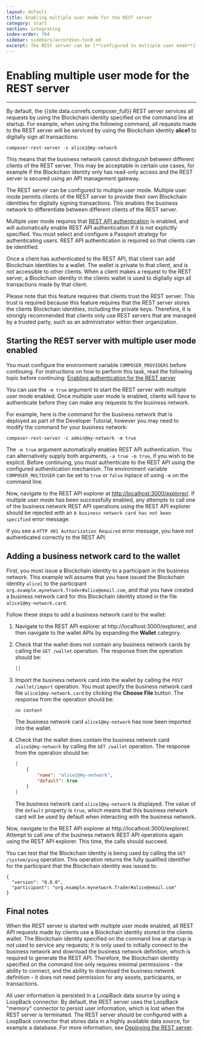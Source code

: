 ```yaml
---
layout: default
title: Enabling multiple user mode for the REST server
category: start
section: integrating
index-order: 704
sidebar: sidebars/accordion-toc0.md
excerpt: The REST server can be [**configured to multiple user mode**](./enabling-multiuser.html). Multiple user mode permits clients of the REST server to provide their own Blockchain identities for digitally signing transactions. This enables the business network to differentiate between different clients of the REST server.
---
```


# Enabling multiple user mode for the REST server

---

By default, the {{site.data.conrefs.composer_full}} REST server services all requests by using the Blockchain identity specified on the command line at startup. For example, when using the following command, all requests made to the REST server will be serviced by using the Blockchain identity **alice1** to digitally sign all transactions:

    composer-rest-server -c alice1@my-network

This means that the business network cannot distinguish between different clients of the REST server. This may be acceptable in certain use cases, for example if the Blockchain identity only has read-only access and the REST server is secured using an API management gateway.

The REST server can be configured to multiple user mode. Multiple user mode permits clients of the REST server to provide their own Blockchain identities for digitally signing transactions. This enables the business network to differentiate between different clients of the REST server.

Multiple user mode requires that [REST API authentication](./enabling-rest-authentication.html) is enabled, and will automatically enable REST API authentication if it is not explicitly specified. You must select and configure a Passport strategy for authenticating users. REST API authentication is required so that clients can be identified.

Once a client has authenticated to the REST API, that client can add Blockchain identities to a wallet. The wallet is private to that client, and is not accessible to other clients. When a client makes a request to the REST server, a Blockchain identity in the clients wallet is used to digitally sign all transactions made by that client.

Please note that this feature requires that clients trust the REST server. This trust is required because this feature requires that the REST server stores the clients Blockchain identities, including the private keys. Therefore, it is strongly recommended that clients only use REST servers that are managed by a trusted party, such as an administrator within their organization.

## Starting the REST server with multiple user mode enabled

You must configure the environment variable `COMPOSER_PROVIDERS` before continuing. For instructions on how to perform this task, read the following topic before continuing: [Enabling authentication for the REST server](./enabling-rest-authentication.md)

You can use the `-m true` argument to start the REST server with multiple user mode enabled. Once multiple user mode is enabled, clients will have to authenticate before they can make any requests to the business network.

For example, here is the command for the business network that is deployed as part of the Developer Tutorial, however you may need to modify the command for your business network:

    composer-rest-server -c admin@my-network -m true

The `-m true` argument automatically enables REST API authentication. You can alternatively supply both arguments, `-a true -m true`, if you wish to be explicit. Before continuing, you must authenticate to the REST API using the configured authentication mechanism. The environment variable `COMPOSER_MULTIUSER` can be set to `true` or `false` inplace of using `-m` on the command line. 

Now, navigate to the REST API explorer at [http://localhost:3000/explorer/](http://localhost:3000/explorer/). If multiple user mode has been successfully enabled, any attempts to call one of the business network REST API operations using the REST API explorer should be rejected with an `A business network card has not been specified` error message.

If you see a `HTTP 401 Authorization Required` error message, you have not authenticated correctly to the REST API.

## Adding a business network card to the wallet

First, you must issue a Blockchain identity to a participant in the business network. This example will assume that you have issued the Blockchain identity `alice1` to the participant `org.example.mynetwork.Trader#alice@email.com`, and that you have created a business network card for this Blockchain identity stored in the file `alice1@my-network.card`.

Follow these steps to add a business network card to the wallet:

1. Navigate to the REST API explorer at http://localhost:3000/explorer/, and then navigate to the wallet APIs by expanding the **Wallet** category.

2. Check that the wallet does not contain any business network cards by calling the `GET /wallet` operation. The response from the operation should be:

    ```json
    []
    ```

3. Import the business network card into the wallet by calling the `POST /wallet/import` operation. You must specify the business network card file `alice1@my-network.card` by clicking the **Choose File** button. The response from the operation should be:

    ```
    no content
    ```

    The business network card `alice1@my-network` has now been imported into the wallet.

4. Check that the wallet does contain the business network card `alice1@my-network` by calling the `GET /wallet` operation. The response from the operation should be:

    ```json
    [
        {
            "name": "alice1@my-network",
            "default": true
        }
    ]
    ```

    The business network card `alice1@my-network` is displayed. The value of the `default` property is `true`, which means that this business network card will be used by default when interacting with the business network.

Now, navigate to the REST API explorer at http://localhost:3000/explorer/. Attempt to call one of the business network REST API operations again using the REST API explorer. This time, the calls should succeed.

You can test that the Blockchain identity is being used by calling the `GET /system/ping` operation. This operation returns the fully qualified identifier for the participant that the Blockchain identity was issued to:

    {
      "version": "0.8.0",
      "participant": "org.example.mynetwork.Trader#alice@email.com"
    }

## Final notes

When the REST server is started with multiple user mode enabled, all REST API requests made by clients use a Blockchain identity stored in the clients wallet. The Blockchain identity specified on the command line at startup is not used to service any requests; it is only used to initially connect to the business network and download the business network definition, which is required to generate the REST API. Therefore, the Blockchain identity specified on the command line only requires minimal permissions - the ability to connect, and the ability to download the business network definition - it does not need permission for any assets, participants, or transactions.

All user information is persisted in a LoopBack data source by using a LoopBack connector. By default, the REST server uses the LoopBack "memory" connector to persist user information, which is lost when the REST server is terminated. The REST server should be configured with a LoopBack connector that stores data in a highly available data source, for example a database. For more information, see [Deploying the REST server](./deploying-the-rest-server.md).
